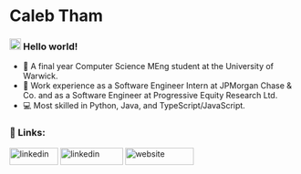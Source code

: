 <h1>
  <b>Caleb Tham</b>
</h1>

<h3>
    <img src="https://raw.githubusercontent.com/MartinHeinz/MartinHeinz/master/wave.gif" width="20">
    Hello world!
</h3>

- 🏫 A final year Computer Science MEng student at the University of Warwick.
- 💼 Work experience as a Software Engineer Intern at JPMorgan Chase & Co. and as a Software Engineer at Progressive Equity Research Ltd.
- 💻 Most skilled in Python, Java, and TypeScript/JavaScript.

<h3>🔗 Links: </h3>
<div>
    <a href="mailto:calebtham02@gmail.com" target="blank"><img 
        src="https://img.shields.io/badge/Gmail-D14836?style=for-the-badge&logo=gmail&logoColor=white"
        alt="linkedin" height="30" width="85" /></a>
    <a href="https://www.linkedin.com/in/calebtham/" target="blank"><img 
        src="https://img.shields.io/badge/LinkedIn-0077B5?style=for-the-badge&logo=linkedin&logoColor=white"
        alt="linkedin" height="30" width="110" /></a>
    <a href="https://calebtham.github.io/me/" target="blank"><img 
        src="https://img.shields.io/badge/portfolio-000000?style=for-the-badge&logo=About.me&logoColor=white"
        alt="website" height="30" width="120" /></a>
</div>
